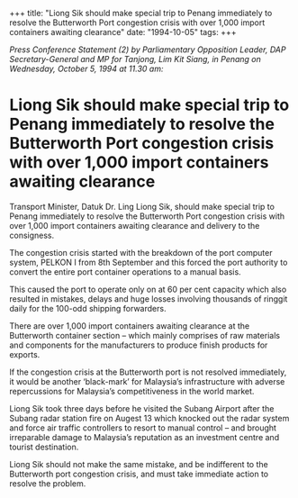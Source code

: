 +++ 
title: "Liong Sik should make special trip to Penang immediately to resolve the Butterworth Port congestion crisis with over 1,000 import containers awaiting clearance"
date: "1994-10-05"
tags:
+++

_Press Conference Statement (2) by Parliamentary Opposition Leader, DAP Secretary-General and MP for Tanjong, Lim Kit Siang, in Penang on Wednesday, October 5, 1994 at 11.30 am:_

# Liong Sik should make special trip to Penang immediately to resolve the Butterworth Port congestion crisis with over 1,000 import containers awaiting clearance

Transport Minister, Datuk Dr. Ling Liong Sik, should make special trip to Penang immediately to resolve the Butterworth Port congestion crisis with over 1,000 import containers awaiting clearance and delivery to the consigness.</u>

The congestion crisis started with the breakdown of the port computer system, PELKON I from 8th September and this forced the port authority to convert the entire port container operations to a manual basis.

This caused the port to operate only on at 60 per cent capacity which also resulted in mistakes, delays and huge losses involving thousands of ringgit daily for the 100-odd shipping forwarders.

There are over 1,000 import containers awaiting clearance at the Butterworth container section – which mainly comprises of raw materials and components for the manufacturers to produce finish products for exports.

If the congestion crisis at the Butterworth port is not resolved immediately, it would be another ‘black-mark’ for Malaysia’s infrastructure with adverse repercussions for Malaysia’s competitiveness in the world market.

Liong Sik took three days before he visited the Subang Airport after the Subang radar station fire on Augest 13 which knocked out the radar system and force air traffic controllers to resort to manual control – and brought irreparable damage to Malaysia’s reputation as an investment centre and tourist destination.

Liong Sik should not make the same mistake, and be indifferent to the Butterworth port congestion crisis, and must take immediate action to resolve the problem.
 
